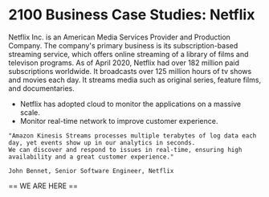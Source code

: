 # 2100 Business Case Studies: Netflix

Netflix Inc. is an American Media Services Provider and Production Company. The company's primary business is its subscription-based streaming service, which offers online streaming of a library of films and televison programs. As of April 2020, Netflix had over 182 million paid subscriptions worldwide. It broadcasts over 125 million hours of tv shows and movies each day. It streams media such as original series, feature films, and documentaries. 

- Netflix has adopted cloud to monitor the applications on a massive scale. 
- Monitor real-time network to improve customer experience.

```
"Amazon Kinesis Streams processes multiple terabytes of log data each day, yet events show up in our analytics in seconds. 
We can discover and respond to issues in real-time, ensuring high availability and a great customer experience."

John Bennet, Senior Software Engineer, Netflix
```






== WE ARE HERE ==

